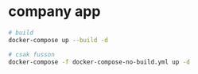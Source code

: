 # company app

```sh
# build
docker-compose up --build -d

# csak fusson
docker-compose -f docker-compose-no-build.yml up -d
```